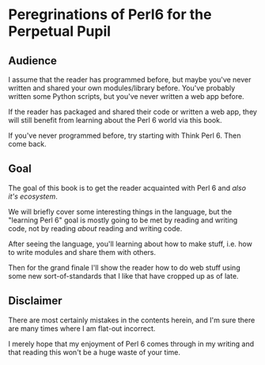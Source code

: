 # Peregrinations of Perl6 for the Perpetual Pupil

## Audience

I assume that the reader has programmed before, but maybe you've never written and shared
your own modules/library before. You've probably written some Python scripts, but you've
never written a web app before.

If the reader has packaged and shared their code or written a web app, they will still benefit
from learning about the Perl 6 world via this book.

If you've never programmed before, try starting with Think Perl 6. Then come back.

## Goal

The goal of this book is to get the reader acquainted with Perl 6 and _also it's ecosystem_.

We will briefly cover some interesting things in the language, but the "learning Perl 6" goal is
mostly going to be met by reading and writing code, not by reading _about_ reading and writing code.

After seeing the language, you'll learning about how to make stuff, i.e. how to write modules and
share them with others.

Then for the grand finale I'll show the reader how to do web stuff using some new sort-of-standards
that I like that have cropped up as of late.

## Disclaimer

There are most certainly mistakes in the contents herein, and I'm sure there are many times where I am flat-out incorrect.

I merely hope that my enjoyment of Perl 6 comes through in my writing and that reading this won't be a huge waste of your time.